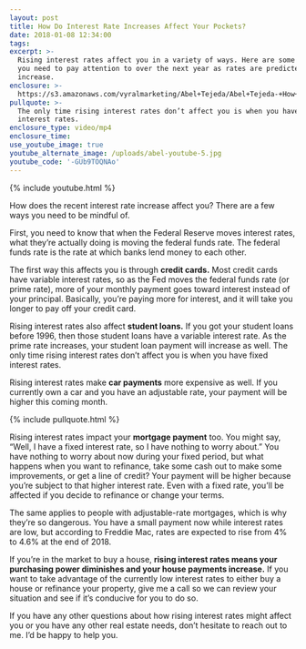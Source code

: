```yaml
---
layout: post
title: How Do Interest Rate Increases Affect Your Pockets?
date: 2018-01-08 12:34:00
tags:
excerpt: >-
  Rising interest rates affect you in a variety of ways. Here are some things
  you need to pay attention to over the next year as rates are predicted to
  increase.
enclosure: >-
  https://s3.amazonaws.com/vyralmarketing/Abel+Tejeda/Abel+Tejeda-+How+Do+Interest+Rate+Increases+Affect+Your+Pockets%253F.mp4
pullquote: >-
  The only time rising interest rates don’t affect you is when you have fixed
  interest rates.
enclosure_type: video/mp4
enclosure_time:
use_youtube_image: true
youtube_alternate_image: /uploads/abel-youtube-5.jpg
youtube_code: '-GUb9TOQNAo'
---
```



{% include youtube.html %}

How does the recent interest rate increase affect you? There are a few ways you need to be mindful of.

First, you need to know that when the Federal Reserve moves interest rates, what they’re actually doing is moving the federal funds rate. The federal funds rate is the rate at which banks lend money to each other.

The first way this affects you is through **credit cards.** Most credit cards have variable interest rates, so as the Fed moves the federal funds rate (or prime rate), more of your monthly payment goes toward interest instead of your principal. Basically, you’re paying more for interest, and it will take you longer to pay off your credit card.

Rising interest rates also affect **student loans.** If you got your student loans before 1996, then those student loans have a variable interest rate. As the prime rate increases, your student loan payment will increase as well. The only time rising interest rates don’t affect you is when you have fixed interest rates.

Rising interest rates make **car payments** more expensive as well. If you currently own a car and you have an adjustable rate, your payment will be higher this coming month.

{% include pullquote.html %}

Rising interest rates impact your **mortgage payment** too. You might say, “Well, I have a fixed interest rate, so I have nothing to worry about.” You have nothing to worry about now during your fixed period, but what happens when you want to refinance, take some cash out to make some improvements, or get a line of credit? Your payment will be higher because you’re subject to that higher interest rate. Even with a fixed rate, you’ll be affected if you decide to refinance or change your terms.

The same applies to people with adjustable-rate mortgages, which is why they’re so dangerous. You have a small payment now while interest rates are low, but according to Freddie Mac, rates are expected to rise from 4% to 4.6% at the end of 2018.

If you’re in the market to buy a house, **rising interest rates means your purchasing power diminishes and your house payments increase.** If you want to take advantage of the currently low interest rates to either buy a house or refinance your property, give me a call so we can review your situation and see if it’s conducive for you to do so.

If you have any other questions about how rising interest rates might affect you or you have any other real estate needs, don’t hesitate to reach out to me. I’d be happy to help you.
